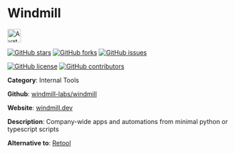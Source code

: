 
# Windmill 

<a href="https://windmill.dev/"><img src="https://icons.duckduckgo.com/ip3/windmill.dev.ico" alt="Avatar" width="30" height="30" /></a>

[![GitHub stars](https://img.shields.io/github/stars/windmill-labs/windmill.svg?style=social&label=Star&maxAge=2592000)](https://GitHub.com/windmill-labs/windmill/stargazers/) [![GitHub forks](https://img.shields.io/github/forks/windmill-labs/windmill.svg?style=social&label=Fork&maxAge=2592000)](https://GitHub.com/windmill-labs/windmill/network/) [![GitHub issues](https://img.shields.io/github/issues/windmill-labs/windmill.svg)](https://GitHub.com/Nwindmill-labs/windmill/issues/)

[![GitHub license](https://img.shields.io/github/license/windmill-labs/windmill.svg)](https://github.com/windmill-labs/windmill/blob/master/LICENSE) [![GitHub contributors](https://img.shields.io/github/contributors/windmill-labs/windmill.svg)](https://GitHub.com/windmill-labs/windmill/graphs/contributors/) 

**Category**: Internal Tools

**Github**: [windmill-labs/windmill](https://github.com/windmill-labs/windmill)

**Website**: [windmill.dev](https://windmill.dev/)

**Description**:
Company-wide apps and automations from minimal python or typescript scripts

**Alternative to**: [Retool](https://retool.com/)
